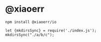 # @xiaoerr

```
npm install @xiaoerr/io
```

```
let {mkdirsSync} = require('./index.js');
mkdirsSync("./a/b/c");
```
